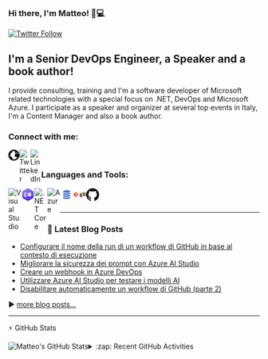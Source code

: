 ### Hi there, I'm Matteo! 👋💻

[![Twitter Follow](https://img.shields.io/twitter/follow/xtumiox?color=1DA1F2&logo=twitter&style=for-the-badge)](https://twitter.com/intent/follow?original_referer=https%3A%2F%2Fgithub.com%2Fxtumiox&screen_name=xtumiox)

## I'm a Senior DevOps Engineer, a Speaker and a book author!
I provide consulting, training and I'm a software developer of Microsoft related technologies with a special focus on .NET, DevOps and Microsoft Azure.
I participate as a speaker and organizer at several top events in Italy, I'm a Content Manager and also a book author. 

### Connect with me:

[<img align="left" alt="About Me" width="22px" src="https://raw.githubusercontent.com/iconic/open-iconic/master/svg/globe.svg" />][website] 
[<img align="left" alt="Twitter" width="22px" src="https://cdn.jsdelivr.net/npm/simple-icons@v3/icons/twitter.svg" />][twitter]
[<img align="left" alt="LinkedIn" width="22px" src="https://cdn.jsdelivr.net/npm/simple-icons@v3/icons/linkedin.svg" />][linkedin]
<br />

### Languages and Tools:

<img align="left" alt="Visual Studio" width="26px" src="https://visualstudio.microsoft.com/wp-content/uploads/2019/06/BrandVisualStudioWin2019-3.svg" />
<img align="left" alt="C#" width="26px" src="https://raw.githubusercontent.com/github/explore/80688e429a7d4ef2fca1e82350fe8e3517d3494d/topics/csharp/csharp.png" />
<img align="left" alt=".NET Core" width="26px" src="https://adrianwilczynski.gallerycdn.vsassets.io/extensions/adrianwilczynski/asp-net-core-switcher/2.0.2/1577043327534/Microsoft.VisualStudio.Services.Icons.Default" />
<img align="left" alt="Azure" width="26px" src="https://www.vectorlogo.zone/logos/microsoft_azure/microsoft_azure-icon.svg" />
<img align="left" alt="SQL" width="26px" src="https://raw.githubusercontent.com/github/explore/80688e429a7d4ef2fca1e82350fe8e3517d3494d/topics/sql/sql.png" />
<img align="left" alt="Git" width="26px" src="https://raw.githubusercontent.com/github/explore/80688e429a7d4ef2fca1e82350fe8e3517d3494d/topics/git/git.png" />
<img align="left" alt="GitHub" width="26px" src="https://raw.githubusercontent.com/github/explore/78df643247d429f6cc873026c0622819ad797942/topics/github/github.png" />

<br />
<br />

---

### 📑 Latest Blog Posts

<!-- BLOG-POSTS:START -->
- [Configurare il nome della run di un workflow di GitHub in base al contesto di esecuzione](https://www.dopsitalia.com/script/118/Configurare-Nome-Run-Workflow-GitHub-Base-Contesto-Esecuzione.aspx)
- [Migliorare la sicurezza dei prompt con Azure AI Studio](https://www.cloudnativeitalia.com/script/280/Migliorare-Sicurezza-Prompt-Azure-Studio.aspx)
- [Creare un webhook in Azure DevOps](https://www.dopsitalia.com/script/117/Creare-Webhook-Azure-DevOps.aspx)
- [Utilizzare Azure AI Studio per testare i modelli AI](https://www.cloudnativeitalia.com/script/279/Utilizzare-Azure-Studio-Testare-Modelli.aspx)
- [Disabilitare automaticamente un workflow di GitHub (parte 2)](https://www.dopsitalia.com/script/116/Disabilitare-Automaticamente-Workflow-GitHub-Parte-2.aspx)
<!-- BLOG-POSTS:END -->

▶ [more blog posts...][blog]

---

:zap: GitHub Stats

<img align="left" alt="Matteo's GitHub Stats" src="https://github-readme-stats.vercel.app/api?username=matteotumiati&show_icons=true&hide_border=true&count_private=true" />

<details>
  <summary>:zap: Recent GitHub Activities</summary>

  <!--START_SECTION:activity-->  

  <!--RECENT_ACTIVITY:start-->
1. 💪 Opened PR [#133](https://github.com/rancher/fleet-docs/pull/133) in [rancher/fleet-docs](https://github.com/rancher/fleet-docs)
2. ❗️ Opened issue [#127](https://github.com/Readme-Workflows/recent-activity/issues/127) in [Readme-Workflows/recent-activity](https://github.com/Readme-Workflows/recent-activity)
3. 🎉 Merged PR [#100](https://github.com/Welcome-Bot/discord-pagination/pull/100) in [Welcome-Bot/discord-pagination](https://github.com/Welcome-Bot/discord-pagination)
4. 👍 Approved [#100](https://github.com/Welcome-Bot/discord-pagination/pull/100#pullrequestreview-788741243) in [Welcome-Bot/discord-pagination](https://github.com/Welcome-Bot/discord-pagination)
5. 🎉 Merged PR [#101](https://github.com/Welcome-Bot/discord-pagination/pull/101) in [Welcome-Bot/discord-pagination](https://github.com/Welcome-Bot/discord-pagination)
<!--RECENT_ACTIVITY:end-->

  <!--RECENT_ACTIVITY:last_update-->
Last Updated: Friday, May 17th, 2024, 10:05:15 AM
<!--RECENT_ACTIVITY:last_update_end-->

  <!--END_SECTION:activity-->

</details>

[website]: https://www.dopsitalia.com/
[blog]: https://www.aspitalia.com/
[twitter]: https://twitter.com/xtumiox
[linkedin]: https://linkedin.com/in/matteotumiati

<!--
**matteotumiati/matteotumiati** is a ✨ _special_ ✨ repository because its `README.md` (this file) appears on your GitHub profile.

Here are some ideas to get you started:

- 🔭 I’m currently working on ...
- 🌱 I’m currently learning ...
- 👯 I’m looking to collaborate on ...
- 🤔 I’m looking for help with ...
- 💬 Ask me about ...
- 📫 How to reach me: ...
- 😄 Pronouns: ...
- ⚡ Fun fact: ...
-->
